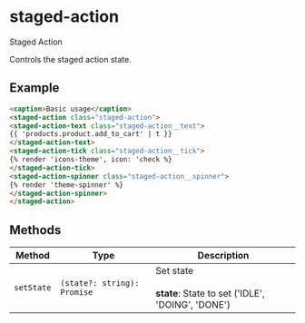 # staged-action

Staged Action

Controls the staged action state.

## Example

```html
<caption>Basic usage</caption>
<staged-action class="staged-action">
<staged-action-text class="staged-action__text">
{{ 'products.product.add_to_cart' | t }}
</staged-action-text>
<staged-action-tick class="staged-action__tick">
{% render 'icons-theme', icon: 'check %}
</staged-action-tick>
<staged-action-spinner class="staged-action__spinner">
{% render 'theme-spinner' %}
</staged-action-spinner>
</staged-action>
```

## Methods

| Method     | Type                        | Description                                      |
|------------|-----------------------------|--------------------------------------------------|
| `setState` | `(state?: string): Promise` | Set state<br /><br />**state**: State to set ('IDLE', 'DOING', 'DONE') |
